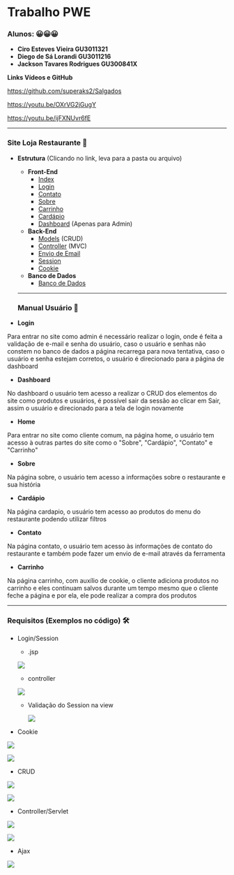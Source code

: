 # Trabalho PWE 

### Alunos: :grinning::grinning::grinning:

* **Ciro Esteves Vieira GU3011321**
* **Diego de Sá Lorandi GU3011216**
* **Jackson Tavares Rodrigues GU300841X** 

**Links Vídeos e GitHub**

https://github.com/superaks2/Salgados

https://youtu.be/OXrVG2jGugY

https://youtu.be/ijFXNUvr6fE



****

### Site Loja Restaurante :shopping_cart:

* **Estrutura** (Clicando no link, leva para a pasta ou arquivo)

  * **Front-End**
    * [Index](https://github.com/superaks2/Salgados/blob/main/Salgados/WebContent/app/index.jsp)
    * [Login](https://github.com/superaks2/Salgados/blob/main/Salgados/WebContent/admin/login.jsp)
    * [Contato](https://github.com/superaks2/Salgados/blob/main/Salgados/WebContent/app/contato.jsp)
    * [Sobre](https://github.com/superaks2/Salgados/blob/main/Salgados/WebContent/app/sobre.jsp)
    * [Carrinho](https://github.com/superaks2/Salgados/blob/main/Salgados/WebContent/app/carrinho.jsp)
    * [Cardápio](https://github.com/superaks2/Salgados/blob/main/Salgados/WebContent/app/cardapio-detalhe.jsp)
    * [Dashboard](https://github.com/superaks2/Salgados/blob/main/Salgados/WebContent/admin/index.jsp) (Apenas para Admin)
  * **Back-End**
    * [Models](https://github.com/superaks2/Salgados/tree/main/Salgados/src/model) (CRUD)
    * [Controller](https://github.com/superaks2/Salgados/tree/main/Salgados/src/controller) (MVC)
    * [Envio de Email](https://github.com/superaks2/Salgados/blob/main/Salgados/WebContent/app/contato.jsp)
    * [Session](https://github.com/superaks2/Salgados/blob/main/Salgados/src/controller/AdminLoginCtrl.java)
    * [Cookie](https://github.com/superaks2/Salgados/blob/main/Salgados/WebContent/app/popup/popups.jsp)
  * **Banco de Dados**
    * [Banco de Dados](https://github.com/superaks2/Salgados/blob/main/Salgados/projetopwe.sql)

  ****

  

  ### Manual ​U​s​u​á​ri​o​ :book:

* **Login**

Para entrar no site como admin é necessário realizar o login, onde é feita a validação de e-mail e senha do usuário, caso o usuário e senhas não constem no banco de dados a página recarrega para nova tentativa, caso o usuário e senha estejam corretos, o usuário é direcionado para a página de dashboard

* **Dashboard**

No dashboard o usuário tem acesso a realizar o CRUD dos elementos do site como produtos e usuários, é possível sair da sessão ao clicar em Sair, assim o usuário e direcionado para a tela de login novamente

* **Home**

Para entrar no site como cliente comum, na página home, o usuário tem acesso à outras partes do site como o "Sobre", "Cardápio", "Contato" e "Carrinho"

* **Sobre**

Na página sobre, o usuário tem acesso a informações sobre o restaurante e sua história

* **Cardápio**

Na página cardapio, o usuário tem acesso ao produtos do menu do restaurante podendo utilizar filtros 

* **Contato**

Na página contato, o usuário tem acesso às informações de contato do restaurante e também pode fazer um envio de e-mail através da ferramenta

* **Carrinho**

Na página carrinho, com auxílio de cookie, o cliente adiciona produtos no carrinho e eles continuam salvos durante um tempo mesmo que o cliente feche a página e por ela, ele pode realizar a compra dos produtos

****



### Requisitos (Exemplos no código) :hammer_and_wrench:

* Login/Session

  * .jsp

  ![](https://i.imgur.com/TuTB0f2.jpg)

  * controller

  ![](https://i.imgur.com/V5NTFBo.jpg)

  * Validação do Session na view

    ![](https://i.imgur.com/lvmYyD6.jpg)



* Cookie

![](https://i.imgur.com/lZt4ReF.png)

![](https://i.imgur.com/ZCH710C.png)



* CRUD

![](https://i.imgur.com/dGzcVbK.jpg)



![](https://i.imgur.com/Y8P0IxD.jpg)



* Controller/Servlet

![](https://i.imgur.com/icwng9A.jpg)

![](https://i.imgur.com/xQE4V4y.jpg)

* Ajax

![](https://i.imgur.com/KbRJJoh.png)

